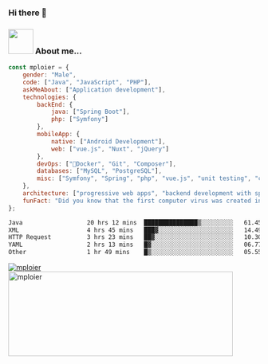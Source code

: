 ### Hi there 👋

### <img src="https://media.giphy.com/media/VgCDAzcKvsR6OM0uWg/giphy.gif" width="50"> About me...  

```javascript
const mploier = {
    gender: "Male",
    code: ["Java", "JavaScript", "PHP"],
    askMeAbout: ["Application development"],
    technologies: {
        backEnd: {
            java: ["Spring Boot"],
            php: ["Symfony"]
        },
        mobileApp: {
            native: ["Android Development"],
            web: ["vue.js", "Nuxt", "jQuery"]
        },
        devOps: ["🐳Docker", "Git", "Composer"],
        databases: ["MySQL", "PostgreSQL"],
        misc: ["Symfony", "Spring", "php", "vue.js", "unit testing", "ci/cd using github actions"]
    },
    architecture: ["progressive web apps", "backend development with spring", "backend development with symfony"],
    funFact: "Did you know that the first computer virus was created in 1983 by a 15-year-old high school student named Richard Skrenta? It was called 'Elk Cloner' and spread via floppy disks!"
};
```
<!--START_SECTION:waka-->

```txt
Java                  20 hrs 12 mins  ███████████████▒░░░░░░░░░   61.45 %
XML                   4 hrs 45 mins   ███▓░░░░░░░░░░░░░░░░░░░░░   14.49 %
HTTP Request          3 hrs 23 mins   ██▓░░░░░░░░░░░░░░░░░░░░░░   10.30 %
YAML                  2 hrs 13 mins   █▓░░░░░░░░░░░░░░░░░░░░░░░   06.77 %
Other                 1 hr 49 mins    █▒░░░░░░░░░░░░░░░░░░░░░░░   05.55 %
```

<!--END_SECTION:waka-->

<a href="https://github.com/mploier">
  <img align="center" alt="mploier" src="https://github-readme-stats.vercel.app/api/top-langs/?username=mploier&include_all_commits=true&count_private=true&theme=dark-blue&show_icons=true" />
</a> 
<a href="https://github.com/mploier">
<img width=450 height=170 align="center" alt="mploier" src="https://github-readme-stats.vercel.app/api?username=mploier&include_all_commits=true&count_private=true&theme=midnight-blue&show_icons=true" />
</a> 

